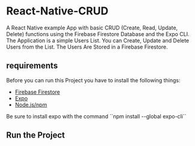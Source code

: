 # React-Native-CRUD
A React Native example App with basic CRUD (Create, Read, Update, Delete) functions using the Firebase Firestore Database and the Expo CLI.
The Application is a simple Users List. You can Create, Update and Delete Users from the List. The Users Are Stored in a Firebase Firestore.

## requirements
Before you can run this Project you have to install the following things:
<ul>
  <li><a href="https://firebase.google.com/docs/firestore/">Firebase Firestore</a></li>
  <li><a href="https://expo.dev/client">Expo</a></li>
   <li><a href="https://nodejs.org/en/">Node.js/npm</a></li>
</ul>
Be sure to install expo with the command ``npm install --global expo-cli``

## Run the Project
